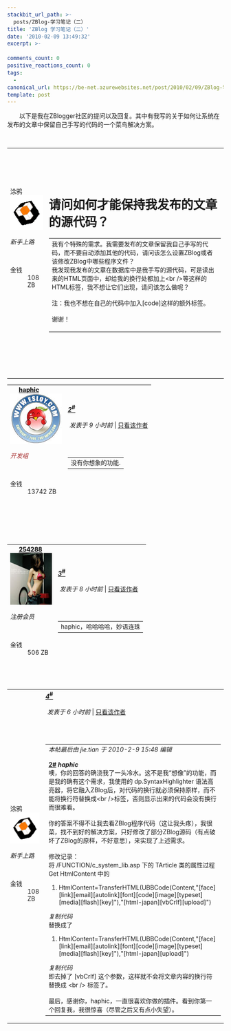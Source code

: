 ```yaml
---
stackbit_url_path: >-
  posts/ZBlog-学习笔记（二）
title: 'ZBlog 学习笔记（二）'
date: '2010-02-09 13:49:32'
excerpt: >-
  
comments_count: 0
positive_reactions_count: 0
tags: 
  - 
canonical_url: https://be-net.azurewebsites.net/post/2010/02/09/ZBlog-学习笔记（二）
template: post
---
```

<div style="text-indent: 2em"><p>以下是我在ZBlogger社区的提问以及回复。其中有我写的关于如何让系统在发布的文章中保留自己手写的代码的一个菜鸟解决方案。</p><p>&nbsp;</p><p></p><table id="pid240610" cellspacing="0" summary="pid240610" cellpadding="0">    <tbody>        <tr>            <td class="postauthor">            <div class="postinfo">涂鸦&nbsp;</div>            <div id="userinfo240610_a">            <div class="avatar"><a target="_blank" href="space.php?uid=65724"><img alt="" src="https://raw.githubusercontent.com/Jeff-Tian/blogengine.net/master/Source/BlogEngine/BlogEngine.NET/App_Data/files/image_352.png"></a></div>            <p><em>新手上路</em></p>            </div>            <p>&nbsp;</p>            <dt>金钱</dt><dd>108 ZB&nbsp;            <p>&nbsp;</p>            </dd></td>            <td class="postcontent">            <div class="postinfo">            <div class="posterinfo">            <div class="authorinfo">&nbsp;</div>            </div>            </div>            <div class="defaultpost">            <div id="ad_thread2_0">&nbsp;</div>            <div id="ad_thread3_0">&nbsp;</div>            <div id="ad_thread4_0">&nbsp;</div>            <div class="postmessage firstpost">            <div id="threadtitle">            <h1>请问如何才能保持我发布的文章的源代码？</h1>            </div>            <div class="t_msgfontfix">            <table cellspacing="0" cellpadding="0">                <tbody>                    <tr>                        <td id="postmessage_240610" class="t_msgfont">我有个特殊的需求。我需要发布的文章保留我自己手写的代码，而不要自动添加其他的代码，请问该怎么设置ZBlog或者该修改ZBlog中哪些程序文件？<br>                        我发现我发布的文章在数据库中是我手写的源代码，可是读出来的HTML页面中，却给我的换行处都加上&lt;br /&gt;等这样的HTML标签，我不想让它们出现，请问该怎么做呢？<br>                        <br>                        注：我也不想在自己的代码中加入[code]这样的额外标签。<br>                        <br>                        谢谢！<br>                        &nbsp;</td>                    </tr>                </tbody>            </table>            <div id="relatedtags">            <div class="taglinks">            <div>&nbsp;</div>            </div>            </div>            </div>            </div>            </div>            </td>        </tr>        <tr>            <td class="postauthor">&nbsp;</td>            <td class="postcontent">            <div class="postactions">            <div class="postact s_clear">            <p>&nbsp;</p>            </div>            </div>            </td>        </tr>        <tr class="threadad">            <td class="postauthor">&nbsp;</td>            <td class="adcontent">            <div id="ad_interthread">&nbsp;</div>            </td>        </tr>    </tbody></table><p></p><div id="post_240621"><table style="width: 981px; height: 356px" id="pid240621" cellspacing="0" summary="pid240621" cellpadding="0">    <tbody>        <tr>            <td class="postauthor">            <div class="postinfo"><a style="margin-left: 20px; font-weight: 800" target="_blank" href="space.php?uid=15869">haphic</a></div>            <div id="userinfo240621_a">            <div class="avatar"><a target="_blank" href="space.php?uid=15869"><img alt="" src="https://raw.githubusercontent.com/Jeff-Tian/blogengine.net/master/Source/BlogEngine/BlogEngine.NET/App_Data/files/image_353.png"></a></div>            <p><em><font color="#a52a2a">开发组</font></em></p>            </div>            <p>&nbsp;</p>            <dl class="profile s_clear"><dt>金钱</dt><dd>13742 ZB&nbsp;</dd></dl>            <p>&nbsp;</p>            </td>            <td class="postcontent">            <div class="postinfo"><strong><a id="postnum240621" title="复制本帖链接" onclick="setcopy('http://bbs.rainbowsoft.org/viewthread.php?tid=45539&amp;page=1#pid240621', '帖子地址已经复制到剪贴板')" href="javascript:;"><em>2</em><sup><font size="2">#</font></sup></a></strong>            <div class="posterinfo">            <div class="pagecontrol">&nbsp;</div>            <div class="authorinfo">&nbsp;<em id="authorposton240621">发表于 <span title="2010-2-9 12:29">9&nbsp;小时前</span></em> | <a rel="nofollow" href="viewthread.php?tid=45539&amp;page=1&amp;authorid=15869">只看该作者</a></div>            </div>            </div>            <div class="defaultpost">            <div id="ad_thread2_1">&nbsp;</div>            <div id="ad_thread3_1">&nbsp;</div>            <div id="ad_thread4_1">&nbsp;</div>            <div class="postmessage ">            <div class="t_msgfontfix">            <table cellspacing="0" cellpadding="0">                <tbody>                    <tr>                        <td id="postmessage_240621" class="t_msgfont">没有你想象的功能.</td>                    </tr>                </tbody>            </table>            </div>            <div id="post_rate_div_240621">&nbsp;</div>            </div>            </div>            <div style="maxheightie: 120px" class="signatures">&nbsp;</div>            <div id="ad_thread1_1">&nbsp;</div>            </td>        </tr>        <tr>            <td class="postauthor">&nbsp;</td>            <td class="postcontent">            <div class="postactions">            <div class="postact s_clear">            <p>&nbsp;</p>            </div>            </div>            </td>        </tr>        <tr class="threadad">            <td class="postauthor">&nbsp;</td>            <td class="adcontent">&nbsp;</td>        </tr>    </tbody></table></div><div id="post_240631"><table style="width: 979px; height: 322px" id="pid240631" cellspacing="0" summary="pid240631" cellpadding="0">    <tbody>        <tr>            <td class="postauthor">            <div class="postinfo"><a style="margin-left: 20px; font-weight: 800" target="_blank" href="space.php?uid=64651">254288</a></div>            <div id="userinfo240631_a">            <div class="avatar"><a target="_blank" href="space.php?uid=64651"><img alt="" src="https://raw.githubusercontent.com/Jeff-Tian/blogengine.net/master/Source/BlogEngine/BlogEngine.NET/App_Data/files/image_354.png"></a></div>            <p><em>注册会员</em></p>            </div>            <p>&nbsp;</p>            <dt>金钱</dt><dd>506 ZB&nbsp;            <p>&nbsp;</p>            </dd></td>            <td class="postcontent">            <div class="postinfo"><strong><a id="postnum240631" title="复制本帖链接" onclick="setcopy('http://bbs.rainbowsoft.org/viewthread.php?tid=45539&amp;page=1#pid240631', '帖子地址已经复制到剪贴板')" href="javascript:;"><em>3</em><sup><font size="2">#</font></sup></a></strong>            <div class="posterinfo">            <div class="pagecontrol">&nbsp;</div>            <div class="authorinfo">&nbsp;<em id="authorposton240631">发表于 <span title="2010-2-9 13:15">8&nbsp;小时前</span></em> | <a rel="nofollow" href="viewthread.php?tid=45539&amp;page=1&amp;authorid=64651">只看该作者</a></div>            </div>            </div>            <div class="defaultpost">            <div id="ad_thread2_2">&nbsp;</div>            <div id="ad_thread3_2">&nbsp;</div>            <div id="ad_thread4_2">&nbsp;</div>            <div class="postmessage ">            <div class="t_msgfontfix">            <table cellspacing="0" cellpadding="0">                <tbody>                    <tr>                        <td id="postmessage_240631" class="t_msgfont">haphic，哈哈哈哈，妙语连珠</td>                    </tr>                </tbody>            </table>            </div>            <div id="post_rate_div_240631">&nbsp;</div>            </div>            </div>            <div id="ad_thread1_2">&nbsp;</div>            </td>        </tr>        <tr>            <td class="postauthor">&nbsp;</td>            <td class="postcontent">            <div class="postactions">            <div class="postact s_clear">            <p>&nbsp;</p>            </div>            </div>            </td>        </tr>        <tr class="threadad">            <td class="postauthor">&nbsp;</td>            <td class="adcontent">&nbsp;</td>        </tr>    </tbody></table></div><div id="post_240659"><table id="pid240659" cellspacing="0" summary="pid240659" cellpadding="0">    <tbody>        <tr>            <td class="postauthor">            <div class="postinfo">涂鸦&nbsp;</div>            <a name="lastpost"></a>            <div id="userinfo240659_a">            <div class="avatar"><a target="_blank" href="space.php?uid=65724"><img alt="" src="https://raw.githubusercontent.com/Jeff-Tian/blogengine.net/master/Source/BlogEngine/BlogEngine.NET/App_Data/files/image_355.png"></a></div>            <p><em>新手上路</em></p>            </div>            <p>&nbsp;</p>            <dl class="profile s_clear"><dt>金钱</dt><dd>108 ZB&nbsp;</dd></dl></td>            <td class="postcontent">            <div class="postinfo"><strong><a id="postnum240659" title="复制本帖链接" onclick="setcopy('http://bbs.rainbowsoft.org/viewthread.php?tid=45539&amp;page=1#pid240659', '帖子地址已经复制到剪贴板')" href="javascript:;"><em>4</em><sup><font size="2">#</font></sup></a></strong>            <div class="posterinfo">            <div class="pagecontrol">&nbsp;</div>            <div class="authorinfo">&nbsp;<em id="authorposton240659">发表于 <span title="2010-2-9 15:38">6&nbsp;小时前</span></em> | <a rel="nofollow" href="viewthread.php?tid=45539&amp;page=1&amp;authorid=65724">只看该作者</a></div>            </div>            </div>            <div class="defaultpost">            <div id="ad_thread2_3">&nbsp;</div>            <div id="ad_thread3_3">&nbsp;</div>            <div id="ad_thread4_3">&nbsp;</div>            <div class="postmessage ">            <div class="t_msgfontfix">            <table cellspacing="0" cellpadding="0">                <tbody>                    <tr>                        <td id="postmessage_240659" class="t_msgfont"><i class="pstatus">本帖最后由 jie.tian 于 2010-2-9 15:48 编辑 </i><br>                        <br>                        <strong><a target="_blank" href="http://bbs.rainbowsoft.org/redirect.php?goto=findpost&amp;pid=240621&amp;ptid=45539">2#</a> <i>haphic</i> </strong><br>                        噢，你的回答的确浇我了一头冷水。这不是我“想像”的功能，而是我的确有这个需求，我使用的 dp.SyntaxHighlighter 语法高亮器，将它融入ZBlog后，对代码的换行就必须保持原样，而不能将换行符替换成&lt;br /&gt;标签，否则显示出来的代码会没有换行而很难看。<br>                        <br>                        你的答案不得不让我去看ZBlog程序代码（这让我头疼），我很菜，找不到好的解决方案，只好修改了部分ZBlog源码（有点破坏了ZBlog的原样，不好意思），来实现了上述需求。<br>                        <br>                        修改记录：<br>                        将 /FUNCTION/c_system_lib.asp 下的 TArticle 类的属性过程 Get HtmlContent 中的                        <div class="blockcode">                        <div id="code0">                        <ol>                            <li>HtmlContent=TransferHTML(UBBCode(Content,"[face][link][email][autolink][font][code][image][typeset][media][flash][key]"),"[html-japan][vbCrlf][upload]")</li>                        </ol>                        </div>                        <em onclick="copycode($('code0'));">复制代码</em></div>                        替换成了                        <div class="blockcode">                        <div id="code1">                        <ol>                            <li>HtmlContent=TransferHTML(UBBCode(Content,"[face][link][email][autolink][font][code][image][typeset][media][flash][key]"),"[html-japan][upload]")</li>                        </ol>                        </div>                        <em onclick="copycode($('code1'));">复制代码</em></div>                        即去掉了 [vbCrlf] 这个参数，这样就不会将文章内容的换行符替换成 &lt;br /&gt; 标签了。<br>                        <br>                        最后，感谢你，haphic，一直很喜欢你做的插件。看到你第一个回复我，我很惊喜（尽管之后又有点小失望）。</td>                    </tr>                </tbody>            </table>            </div>            </div>            </div>            </td>        </tr>    </tbody></table></div></div>